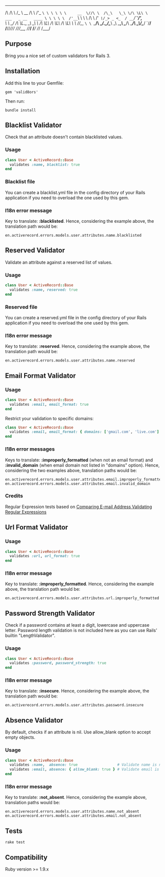    __  __            ___            __     __
  /\ \/\ \          /\_ \    __    /\ \  /'_ `\
  \ \ \ \ \     __  \//\ \  /\_\   \_\ \/\ \L\ \    ___   _ __   ____
   \ \ \ \ \  /'__`\  \ \ \ \/\ \  /'_` \/_> _ <_  / __`\/\`'__\/',__\
    \ \ \_/ \/\ \L\.\_ \_\ \_\ \ \/\ \L\ \/\ \L\ \/\ \L\ \ \ \//\__, `\
     \ `\___/\ \__/.\_\/\____\\ \_\ \___,_\ \____/\ \____/\ \_\\/\____/
      `\/__/  \/__/\/_/\/____/ \/_/\/__,_ /\/___/  \/___/  \/_/ \/___/


## Purpose

Bring you a nice set of custom validators for Rails 3.

## Installation

Add this line to your Gemfile:

    gem 'valid8ors'

Then run:

    bundle install

## Blacklist Validator

Check that an attribute doesn't contain blacklisted values.

### Usage

```ruby
class User < ActiveRecord::Base
  validates :name, blacklist: true
end
```

### Blacklist file

You can create a blacklist.yml file in the config directory of your Rails application if you need to overload the one used by this gem.

### I18n error message

Key to translate: **:blacklisted**.
Hence, considering the example above, the translation path would be:

    en.activerecord.errors.models.user.attributes.name.blacklisted

## Reserved Validator

Validate an attribute against a reserved list of values.

### Usage

```ruby
class User < ActiveRecord::Base
  validates :name, reserved: true
end
```

### Reserved file

You can create a reserved.yml file in the config directory of your Rails application if you need to overload the one used by this gem.

### I18n error message

Key to translate: **:reserved**.
Hence, considering the example above, the translation path would be:

    en.activerecord.errors.models.user.attributes.name.reserved

## Email Format Validator

### Usage

```ruby
class User < ActiveRecord::Base
  validates :email, email_format: true
end
```

Restrict your validation to specific domains:

```ruby
class User < ActiveRecord::Base
  validates :email, email_format: { domains: ['gmail.com', 'live.com'] }
end
```

### I18n error messages

Keys to translate: **:improperly_formatted** (when not an email format) and **:invalid_domain** (when email domain not listed in "domains" option).
Hence, considering the two examples above, translation paths would be:

    en.activerecord.errors.models.user.attributes.email.improperly_formatted
    en.activerecord.errors.models.user.attributes.email.invalid_domain

### Credits

Regular Expression tests based on [Comparing E-mail Address Validating Regular Expressions](http://fightingforalostcause.net/misc/2006/compare-email-regex.php)

## Url Format Validator

### Usage

```ruby
class User < ActiveRecord::Base
  validates :url, url_format: true
end
```

### I18n error message

Key to translate: **:improperly_formatted**.
Hence, considering the example above, the translation path would be:

    en.activerecord.errors.models.user.attributes.url.improperly_formatted

## Password Strength Validator

Check if a password contains at least a digit, lowercase and uppercase letter.
Password length validation is not included here as you can use Rails' builtin "LengthValidator".

### Usage

```ruby
class User < ActiveRecord::Base
  validates :password, password_strength: true
end
```

### I18n error message

Key to translate: **:insecure**.
Hence, considering the example above, the translation path would be:

    en.activerecord.errors.models.user.attributes.password.insecure

## Absence Validator

By default, checks if an attribute is nil. Use allow_blank option to accept empty objects.

### Usage

```ruby
class User < ActiveRecord::Base
  validates :name,  absence: true                  # Validate name is nil
  validates :email, absence: { allow_blank: true } # Validate email is blank
end
```

### I18n error message

Key to translate: **:not_absent**.
Hence, considering the example above, translation paths would be:

    en.activerecord.errors.models.user.attributes.name.not_absent
    en.activerecord.errors.models.user.attributes.email.not_absent

## Tests

    rake test

## Compatibility

Ruby version >= 1.9.x
